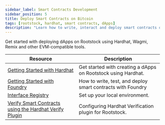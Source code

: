 ```yaml
---
sidebar_label: Smart Contracts Development
sidebar_position: 5
title: Deploy Smart Contracts on Bitcoin
tags: [rootstock, hardhat, smart contracts, dApps]
description: "Learn how to write, interact and deploy smart contracts on Bitcoin."
---
```


Get started with deploying dApps on Rootstock using Hardhat, Wagmi, Remix and other EVM-compatible tools.

| Resource                                                       | Description                                                                                    |
| ----------------------------------------------------------- | ---------------------------------------------------------------------------------------------- |
| [Getting Started with Hardhat](/developers/smart-contracts/hardhat/) | Get started with creating a dApps on Rootstock using Hardhat. |
| [Getting Started with Foundry](/developers/smart-contracts/foundry/) | How to write, test, and deploy smart contracts with Foundry |
| [Interface Registry](/developers/smart-contracts/interface-registry/) | Set up your local environment. |
| [Verify Smart Contracts using the Hardhat Verify Plugin](/developers/smart-contracts/verify-smart-contracts) | Configuring Hardhat Verification plugin for Rootstock. |